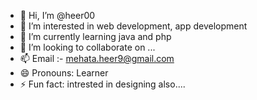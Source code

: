 - 👋 Hi, I’m @heer00
- 👀 I’m interested in web development, app development
- 🌱 I’m currently learning java and php
- 💞️ I’m looking to collaborate on ...
- 📫 Email :- mehata.heer9@gmail.com 
- 😄 Pronouns: Learner
- ⚡ Fun fact: intrested in designing also....

<!---
heer00/heer00 is a ✨ special ✨ repository because its `README.md` (this file) appears on your GitHub profile.
You can click the Preview link to take a look at your changes.
--->
